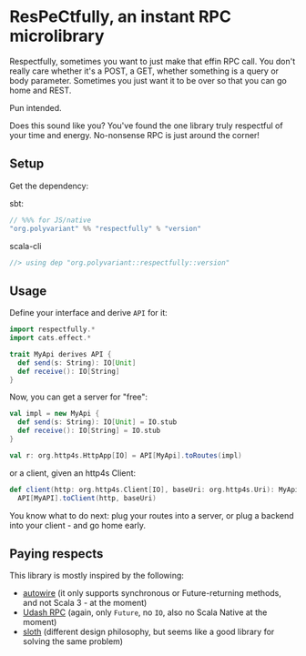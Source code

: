 # ResPeCtfully, an instant RPC microlibrary

Respectfully, sometimes you want to just make that effin RPC call. You don't really care whether it's a POST, a GET, whether something is a query or body parameter. Sometimes you just want it to be over so that you can go home and REST.

Pun intended.

Does this sound like you? You've found the one library truly respectful of your time and energy. No-nonsense RPC is just around the corner!

## Setup

Get the dependency:

sbt:

```scala
// %%% for JS/native
"org.polyvariant" %% "respectfully" % "version"
```

scala-cli

```scala
//> using dep "org.polyvariant::respectfully::version"
```

## Usage

Define your interface and derive `API` for it:

```scala
import respectfully.*
import cats.effect.*

trait MyApi derives API {
  def send(s: String): IO[Unit]
  def receive(): IO[String]
}
```

Now, you can get a server for "free":

```scala
val impl = new MyApi {
  def send(s: String): IO[Unit] = IO.stub
  def receive(): IO[String] = IO.stub
}

val r: org.http4s.HttpApp[IO] = API[MyApi].toRoutes(impl)
```

or a client, given an http4s Client:

```scala
def client(http: org.http4s.Client[IO], baseUri: org.http4s.Uri): MyApi =
  API[MyAPI].toClient(http, baseUri)
```

You know what to do next: plug your routes into a server, or plug a backend into your client - and go home early.

## Paying respects

This library is mostly inspired by the following:

- [autowire](https://github.com/lihaoyi/autowire) (it only supports synchronous or Future-returning methods, and not Scala 3 - at the moment)
- [Udash RPC](https://guide.udash.io/rpc) (again, only `Future`, no `IO`, also no Scala Native at the moment)
- [sloth](https://github.com/cornerman/sloth) (different design philosophy, but seems like a good library for solving the same problem)
